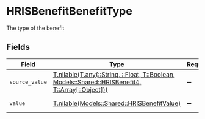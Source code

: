 # HRISBenefitBenefitType

The type of the benefit


## Fields

| Field                                                                                                                                              | Type                                                                                                                                               | Required                                                                                                                                           | Description                                                                                                                                        |
| -------------------------------------------------------------------------------------------------------------------------------------------------- | -------------------------------------------------------------------------------------------------------------------------------------------------- | -------------------------------------------------------------------------------------------------------------------------------------------------- | -------------------------------------------------------------------------------------------------------------------------------------------------- |
| `source_value`                                                                                                                                     | [T.nilable(T.any(::String, ::Float, T::Boolean, Models::Shared::HRISBenefit4, T::Array[::Object]))](../../models/shared/hrisbenefitsourcevalue.md) | :heavy_minus_sign:                                                                                                                                 | N/A                                                                                                                                                |
| `value`                                                                                                                                            | [T.nilable(Models::Shared::HRISBenefitValue)](../../models/shared/hrisbenefitvalue.md)                                                             | :heavy_minus_sign:                                                                                                                                 | The type of the benefit                                                                                                                            |